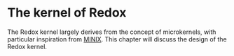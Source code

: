 The kernel of Redox
===================

The Redox kernel largely derives from the concept of microkernels, with particular inspiration from [MINIX]. This chapter will discuss the design of the Redox kernel.

[MINIX]: https://en.wikipedia.org/wiki/MINIX
